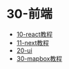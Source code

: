 # 30-前端

- [10-react教程](./10-react教程/README.md)
- [11-next教程](./11-next教程/README.md)
- [20-ui](./20-ui/README.md)
- [30-mapbox教程](./30-mapbox教程/README.md)
